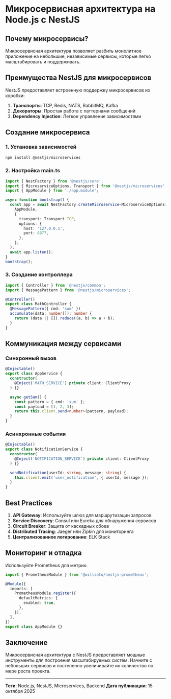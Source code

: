 # Микросервисная архитектура на Node.js с NestJS

## Почему микросервисы?

Микросервисная архитектура позволяет разбить монолитное приложение на небольшие, независимые сервисы, которые легко масштабировать и поддерживать.

## Преимущества NestJS для микросервисов

NestJS предоставляет встроенную поддержку микросервисов из коробки:

1. **Транспорты**: TCP, Redis, NATS, RabbitMQ, Kafka
2. **Декораторы**: Простая работа с паттернами сообщений
3. **Dependency Injection**: Легкое управление зависимостями

## Создание микросервиса

### 1. Установка зависимостей

```bash
npm install @nestjs/microservices
```

### 2. Настройка main.ts

```typescript
import { NestFactory } from '@nestjs/core';
import { MicroserviceOptions, Transport } from '@nestjs/microservices';
import { AppModule } from './app.module';

async function bootstrap() {
  const app = await NestFactory.createMicroservice<MicroserviceOptions>(
    AppModule,
    {
      transport: Transport.TCP,
      options: {
        host: '127.0.0.1',
        port: 8877,
      },
    },
  );
  await app.listen();
}
bootstrap();
```

### 3. Создание контроллера

```typescript
import { Controller } from '@nestjs/common';
import { MessagePattern } from '@nestjs/microservices';

@Controller()
export class MathController {
  @MessagePattern({ cmd: 'sum' })
  accumulate(data: number[]): number {
    return (data || []).reduce((a, b) => a + b);
  }
}
```

## Коммуникация между сервисами

### Синхронный вызов

```typescript
@Injectable()
export class AppService {
  constructor(
    @Inject('MATH_SERVICE') private client: ClientProxy
  ) {}

  async getSum() {
    const pattern = { cmd: 'sum' };
    const payload = [1, 2, 3];
    return this.client.send<number>(pattern, payload);
  }
}
```

### Асинхронные события

```typescript
@Injectable()
export class NotificationService {
  constructor(
    @Inject('NOTIFICATION_SERVICE') private client: ClientProxy
  ) {}

  sendNotification(userId: string, message: string) {
    this.client.emit('user_notification', { userId, message });
  }
}
```

## Best Practices

1. **API Gateway**: Используйте шлюз для маршрутизации запросов
2. **Service Discovery**: Consul или Eureka для обнаружения сервисов
3. **Circuit Breaker**: Защита от каскадных сбоев
4. **Distributed Tracing**: Jaeger или Zipkin для мониторинга
5. **Централизованное логирование**: ELK Stack

## Мониторинг и отладка

Используйте Prometheus для метрик:

```typescript
import { PrometheusModule } from '@willsoto/nestjs-prometheus';

@Module({
  imports: [
    PrometheusModule.register({
      defaultMetrics: {
        enabled: true,
      },
    }),
  ],
})
export class AppModule {}
```

## Заключение

Микросервисная архитектура с NestJS предоставляет мощные инструменты для построения масштабируемых систем. Начните с небольших сервисов и постепенно увеличивайте их количество по мере роста проекта.

---

**Теги**: Node.js, NestJS, Microservices, Backend
**Дата публикации**: 15 октября 2025
